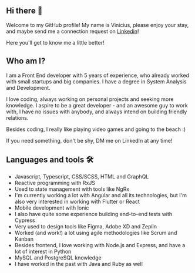 ## Hi there 👋
Welcome to my GitHub profile! My name is Vinicius, please enjoy your stay, and maybe send me a connection request on [Linkedin](https://www.linkedin.com/in/vinicius-chab/)!

Here you'll get to know me a little better!


## Who am I?
I am a Front End developer with 5 years of experience, who already worked with small startups and big companies. I have a degree in System Analysis and Development.

I love coding, always working on personal projects and seeking more knowledge. I aspire to be a great developer - and an awesome guy to work with, I have no issues with anybody, and always intend on building friendly relations.

Besides coding, I really like playing video games and going to the beach :)

If you need something, don't be shy, DM me on LinkedIn at any time!

## Languages and tools 🛠️

* Javascript, Typescript, CSS/SCSS, HTML and GraphQL
* Reactive programming with RxJS
* Used to state management with tools like NgRx
* I'm currently working a lot with Angular and all its technologies, but I'm also very interested in working with Flutter or React
* Mobile development with Ionic
* I also have quite some experience building end-to-end tests with Cypress
* Very used to design tools like Figma, Adobe XD and Zeplin
* Worked (and work!) a lot using agile methodologies like Scrum and Kanban
* Besides frontend, I love working with Node.js and Express, and have a lot of interest in Python
* MySQL and PostgreSQL knowledge
* I have worked in the past with Java and Ruby as well

